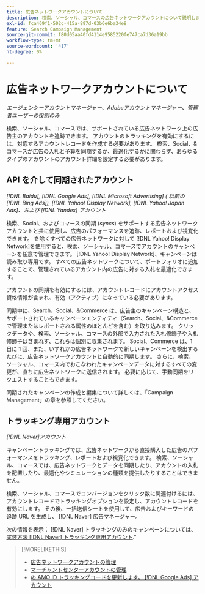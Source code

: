 ```yaml
---
title: 広告ネットワークアカウントについて
description: 検索、ソーシャル、コマースの広告ネットワークアカウントについて説明します。
exl-id: fca469f1-502c-415a-897d-03b6e6ba34e8
feature: Search Campaign Management
source-git-commit: f80d05aa40fd4114e9585220fe747ca7d36a19bb
workflow-type: tm+mt
source-wordcount: '417'
ht-degree: 0%

---
```


# 広告ネットワークアカウントについて

*エージェンシーアカウントマネージャー、Adobeアカウントマネージャー、管理者ユーザーの役割のみ*

検索、ソーシャル、コマースでは、サポートされている広告ネットワーク上の広告主のアカウントを追跡できます。 アカウントのトラッキングを有効にするには、対応するアカウントレコードを作成する必要があります。 検索、Social、&amp;コマースが広告の入札と予算を同期するか、最適化するかに関わらず、あらゆるタイプのアカウントのアカウント詳細を設定する必要があります。

## API を介して同期されたアカウント

*[!DNL Baidu], [!DNL Google Ads], [!DNL Microsoft Advertising] ( 以前の [!DNL Bing Ads]), [!DNL Yahoo! Display Network], [!DNL Yahoo! Japan Ads]、および [!DNL Yandex] アカウント*

検索、Social、およびコマースの同期 (*syncs*) をサポートする広告ネットワークアカウントと共に使用し、広告のパフォーマンスを追跡、レポートおよび視覚化できます。 を除くすべての広告ネットワークに対して [!DNL Yahoo! Display Network]を使用すると、検索、ソーシャル、コマースでアカウントのキャンペーンを任意で管理できます。 [!DNL Yahoo! Display Network]、キャンペーンは読み取り専用です。 すべての広告ネットワークについて、ポートフォリオに追加することで、管理されているアカウント内の広告に対する入札を最適化できます。

アカウントの同期を有効にするには、アカウントレコードにアカウントアクセス資格情報が含まれ、有効（アクティブ）になっている必要があります。

同期中に、Search、Social、&amp;Commerce は、広告主のキャンペーン構造と、サポートされているキャンペーンエンティティ（Search、Social、&amp;Commerce で管理またはレポートされる属性のほとんどを含む）を取り込みます。 クリックデータや、検索、ソーシャル、コマースの外部で入力された入札修飾子や入札修飾子は含まれず、これらは個別に収集されます。 Social、Commerce は、1 日に 1 回、また、いずれかの広告ネットワークで新しいキャンペーンを検出するたびに、広告ネットワークアカウントと自動的に同期します。 さらに、検索、ソーシャル、コマース内でおこなわれたキャンペーンデータに対するすべての変更が、直ちに広告ネットワークに送信されます。 必要に応じて、手動同期をリクエストすることもできます。

同期されたキャンペーンの作成と編集について詳しくは、「Campaign Management」の章を参照してください。

## トラッキング専用アカウント

*[!DNL Naver]アカウント*

キャンペーントラッキングでは、広告ネットワークから直接購入した広告のパフォーマンスをトラッキング、レポートおよび視覚化できます。 検索、ソーシャル、コマースでは、広告ネットワークとデータを同期したり、アカウントの入札を配置したり、最適化やシミュレーションの種類を提供したりすることはできません。

検索、ソーシャル、コマースでコンバージョンをクリック数に関連付けるには、アカウントレコードでトラッキングオプションを設定し、アカウントレコードを有効にします。 その後、一括送信シートを使用して、広告およびキーワードの追跡 URL を生成し、 [!DNL Naver] 広告マネージャー。

次の情報を表示： [!DNL Naver] トラッキングのみのキャンペーンについては、[実装方法 [!DNL Naver] トラッキング専用アカウント](/help/search-social-commerce/campaign-management/naver-tracking-only-account-implement.md).&quot;

>[!MORELIKETHIS]
>
>* [広告ネットワークアカウントの管理](ad-network-account-manage.md)
>* [マーチャントセンターアカウントの管理](merchant-account-manage.md)
>* [の AMO ID トラッキングコードを更新します。 [!DNL Google Ads] アカウント](update-amo-id-google.md)
